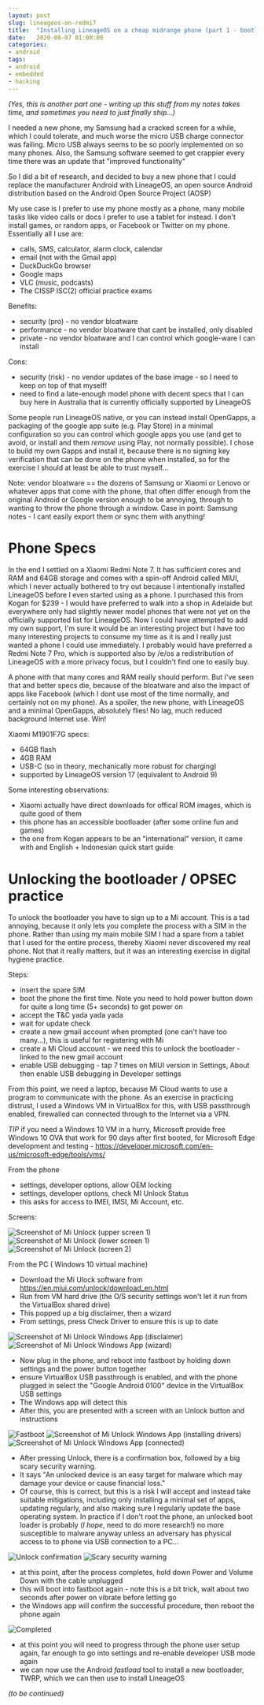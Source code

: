 ```yaml
---
layout: post
slug: lineageos-on-redmi7
title:  "Installing LineageOS on a cheap midrange phone (part 1 - bootloader unlock)"
date:   2020-08-07 01:00:00
categories:
- android
tags:
- android
- embedded
- hacking
---
```


_(Yes, this is another part one - writing up this stuff from my notes takes time, and sometimes you need to just finally ship...)_

I needed a new phone, my Samsung had a cracked screen for a while, which I could tolerate, and much worse the micro USB charge connector was failing. Micro USB always seems to be so poorly implemented on so many phones.  Also, the Samsung software seemed to get crappier every time there was an update that "improved functionality"

So I did a bit of research, and decided to buy a new phone that I could replace the manufacturer Android with LineageOS, an open source Android distribution based on the Android Open Source Project (AOSP)

My use case is I prefer to use my phone mostly as a phone, many mobile tasks like video calls or docs I prefer to use a tablet for instead. I don't install games, or random apps, or Facebook or Twitter on my phone. Essentially all I use are:
- calls, SMS, calculator, alarm clock, calendar
- email (not with the Gmail app)
- DuckDuckGo browser
- Google maps
- VLC (music, podcasts)
- The CISSP ISC(2) official practice exams

Benefits:

- security (pro) - no vendor bloatware
- performance - no vendor bloatware that cant be installed, only disabled
- private - no vendor bloatware and I can control which google-ware I can install

Cons:

- security (risk) - no vendor updates of the base image - so I need to keep on top of that myself!
- need to find a late-enough model phone with decent specs that I can buy here in Australia that is currently officially supported by LineageOS

Some people run LineageOS native, or you can instead install OpenGapps, a packaging of the google app suite (e.g. Play Store) in a minimal configuration so you can control which google apps you use (and get to avoid, or install and them _remove_ using Play, not normally possible). I chose to build my own Gapps and install it, because there is no signing key verification that can be done on the phone when installed, so for the exercise I should at least be able to trust myself...

Note: vendor bloatware == the dozens of Samsung or Xiaomi or Lenovo or whatever apps that come with the phone, that often differ enough from the original Android or Google version enough to be annoying, through to wanting to throw the phone through a window. Case in point: Samsung notes - I cant easily export them or sync them with anything!

# Phone Specs

In the end I settled on a Xiaomi Redmi Note 7. It has sufficient cores and RAM and 64GB storage and comes with a spin-off Android called MIUI, which I never actually bothered to try out because I intentionally installed LineageOS before I even started using as a phone.  I purchased this from Kogan for $239 - I would have preferred to walk into a shop in Adelaide but everywhere only had slightly newer model phones that were not yet on the officially supported list for LineageOS. Now I could have attempted to add my own support, I'm sure it would be an interesting project but I have too many interesting projects to consume my time as it is and I really just wanted a phone I could use immediately. I probably would have preferred a Redmi Note 7 Pro, which is supported also by /e/os a redistribution of LineageOS with a more privacy focus, but I couldn't find one to easily buy.

A phone with that many cores and RAM really should perform. But I've seen that and better specs die, because of the bloatware and also the impact of apps like Facebook (which I dont use most of the time normally, and certainly not on my phone). As a spoiler, the new phone, with LineageOS and a minimal OpenGapps, absolutely flies! No lag, much reduced background Internet use. Win!

Xiaomi M1901F7G specs:
- 64GB flash
- 4GB RAM
- USB-C (so in theory, mechanically more robust for charging)
- supported by LineageOS version 17 (equivalent to Android 9)

Some interesting observations:
- Xiaomi actually have direct downloads for offical ROM images, which is quite good of them
- this phone has an accessible bootloader (after some online fun and games)
- the one from Kogan appears to be an "international" version, it came with and English + Indonesian quick start guide

# Unlocking the bootloader / OPSEC practice

To unlock the bootloader you have to sign up to a Mi account. This is a tad annoying, because it only lets you complete the process with a SIM in the phone.
Rather than using my main mobile SIM I had a spare from a tablet that I used for the entire process, thereby Xiaomi never discovered my real phone. Not that it really matters, but it was an interesting exercise in digital hygiene practice.

Steps:

- insert the spare SIM
- boot the phone the first time. Note you need to hold power button down for quite a long time (5+ seconds) to get power on
- accept the T&C yada yada yada
- wait for update check
- create a new gmail account when prompted (one can't have too many...), this is useful for registering with Mi
- create a Mi Cloud account - we need this to unlock the bootloader - linked to the new gmail account
- enable USB debugging - tap 7 times on MIUI version in Settings, About then enable USB debugging in Developer settings

From this point, we need a laptop, because Mi Cloud wants to use a program to communicate with the phone.  As an exercise in practicing distrust, I used a Windows VM in VirtualBox for this, with USB passthrough enabled, firewalled can connected through to the Internet via a VPN.

*TIP* if you need a Windows 10 VM in a hurry, Microsoft provide free Windows 10 OVA that work for 90 days after first booted, for Microsoft Edge development and testing - https://developer.microsoft.com/en-us/microsoft-edge/tools/vms/

From the phone

- settings, developer options, allow OEM locking
- settings, developer options, check MI Unlock Status
- this asks for access to IMEI, IMSI, Mi Account, etc.

Screens:

<img src="/images/miunlock1.jpeg" alt="Screenshot of Mi Unlock (upper screen 1)" class="inline"/>
<img src="/images/miunlock2.jpeg" alt="Screenshot of Mi Unlock (lower screen 1)" class="inline"/>
<img src="/images/miunlock3.jpeg" alt="Screenshot of Mi Unlock (screen 2)" class="inline"/>

From the PC ( Windows 10 virtual machine)

- Download the Mi Ulock software from https://en.miui.com/unlock/download_en.html
- Run from VM hard drive (the O/S security settings won't let it run from the VirtualBox shared drive)
- This popped up a big disclaimer, then a wizard
- From settings, press Check Driver to ensure this is up to date

<img src="/images/miunlock4.png" alt="Screenshot of Mi Unlock Windows App (disclaimer)" class="inline"/>
<img src="/images/miunlock5.png" alt="Screenshot of Mi Unlock Windows App (wizard)" class="inline"/>

- Now plug in the phone, and reboot into fastboot by holding down settings and the power button together
- ensure VirtualBox USB passthrough is enabled, and with the phone plugged in select the "Google Android 0100" device in the VirtualBox USB settings
- The Windows app will detect this
- After this, you are presented with a screen with an Unlock button and instructions

<img src="/images/miunlock6.png" alt="Fastboot" class="inline"/>
<img src="/images/miunlock7.png" alt="Screenshot of Mi Unlock Windows App (installing drivers)" class="inline"/>
<img src="/images/miunlock8.png" alt="Screenshot of Mi Unlock Windows App (connected)" class="inline"/>

- After pressing Unlock, there is a confirmation box, followed by a big scary security warning.
- It says "An unlocked device is an easy target for malware which may damage your device or cause financial loss."
- Of course, this is correct, but this is a risk I will accept and instead take suitable mitigations, including only installing a minimal set of apps, updating regularly, and also making sure I regularly update the base operating system.  In practice if I don't root the phone, an unlocked boot loader is probably (*I hope*, need to do more research!) no more susceptible to malware anyway unless an adversary has physical access to to phone via USB connection to a PC...

<img src="/images/miunlock9.png" alt="Unlock confirmation" class="inline"/>
<img src="/images/miunlock10.png" alt="Scary security warning" class="inline"/>

- at this point, after the process completes, hold down Power and Volume Down with the cable unplugged
- this will boot into fastboot again - note this is a bit trick, wait about two seconds after power on vibrate before letting go
- the Windows app will confirm the successful procedure, then reboot the phone again

<img src="/images/miunlock11.png" alt="Completed" class="inline"/>

- at this point you will need to progress through the phone user setup again, far enough to go into settings and re-enable developer USB mode again
- we can now use the Android _fastload_ tool to install a new bootloader, TWRP, which we can then use to install LineageOS

_(to be continued)_